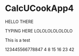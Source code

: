 CalcUCookApp4
============

HELLO THERE











TYPING HERE LOLOLOLOLOLOLO





This is a test


123445566778847
4 8 15 16 23 42
